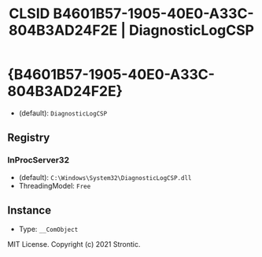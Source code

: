 ﻿---
title: "CLSID B4601B57-1905-40E0-A33C-804B3AD24F2E | DiagnosticLogCSP"
excerpt: What is COM-Object CLSID B4601B57-1905-40E0-A33C-804B3AD24F2E?
---

# {B4601B57-1905-40E0-A33C-804B3AD24F2E}

* (default): `DiagnosticLogCSP`

## Registry


### InProcServer32

* (default): `C:\Windows\System32\DiagnosticLogCSP.dll`
* ThreadingModel: `Free`

## Instance

* Type: `__ComObject`

MIT License. Copyright (c) 2021 Strontic.


